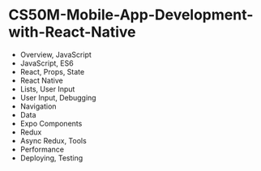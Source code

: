 # CS50M-Mobile-App-Development-with-React-Native

- Overview, JavaScript
- JavaScript, ES6
- React, Props, State
- React Native
- Lists, User Input
- User Input, Debugging
- Navigation
- Data
- Expo Components
- Redux
- Async Redux, Tools
- Performance
- Deploying, Testing
